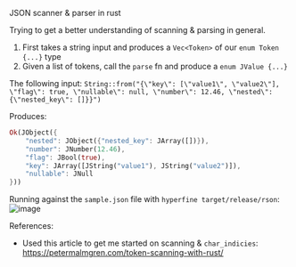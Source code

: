 JSON scanner & parser in rust

Trying to get a better understanding of scanning & parsing in general.

1. First takes a string input and produces a `Vec<Token>` of our `enum Token {...}` type
2. Given a list of tokens, call the `parse` fn and produce a `enum JValue {...}`

The following input: `String::from("{\"key\": [\"value1\", \"value2\"], \"flag\": true, \"nullable\": null, \"number\": 12.46, \"nested\": {\"nested_key\": []}}")`

Produces:

```rust
Ok(JObject({
    "nested": JObject({"nested_key": JArray([])}),
    "number": JNumber(12.46),
    "flag": JBool(true),
    "key": JArray([JString("value1"), JString("value2")]),
    "nullable": JNull
}))
```

Running against the `sample.json` file with `hyperfine target/release/rson`:
![image](https://github.com/user-attachments/assets/498d76d1-376e-4130-a20f-cc85201b7d35)


References:
- Used this article to get me started on scanning & `char_indicies`: https://petermalmgren.com/token-scanning-with-rust/

